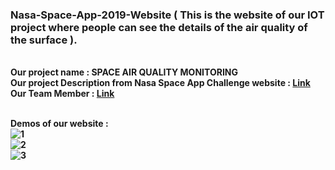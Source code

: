 ### Nasa-Space-App-2019-Website ( This is the website of our IOT project where people can see the details of the air quality of the surface ). 
<br><b> Our project name <b> : <b> SPACE AIR QUALITY MONITORING <b> 
<br><b> Our project Description from  Nasa Space App Challenge website <b> : [Link](https://2019.spaceappschallenge.org/challenges/living-our-world/surface-air-quality-mission/teams/decoders-squad/project)
<br> <b>Our Team Member :<b> [Link](https://2019.spaceappschallenge.org/challenges/living-our-world/surface-air-quality-mission/teams/decoders-squad/members)

<br>Demos of our website : <br>
![1](https://user-images.githubusercontent.com/33654834/79999091-53652d80-84dd-11ea-901e-da6b86d414eb.png)
<br>
![2](https://user-images.githubusercontent.com/33654834/79999079-4ea07980-84dd-11ea-9b6f-63db6fadfc9b.png)
<br>
![3](https://user-images.githubusercontent.com/33654834/79999088-519b6a00-84dd-11ea-8b1e-b347c97d8d92.png)
